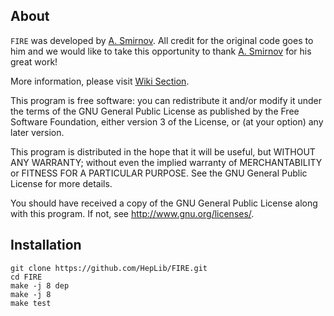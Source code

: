 ## About
`FIRE` was developed by [A. Smirnov](https://gitlab.com/feynmanintegrals/fire). All credit for the original code goes to him and we would like to take this opportunity to thank [A. Smirnov](https://gitlab.com/feynmanintegrals/fire) for his great work!

More information, please visit [Wiki Section](https://github.com/HepLib/FIRE/wiki).

This program is free software: you can redistribute it and/or modify
it under the terms of the GNU General Public License as published by
the Free Software Foundation, either version 3 of the License, or
(at your option) any later version.

This program is distributed in the hope that it will be useful,
but WITHOUT ANY WARRANTY; without even the implied warranty of
MERCHANTABILITY or FITNESS FOR A PARTICULAR PURPOSE.  See the
GNU General Public License for more details.

You should have received a copy of the GNU General Public License
along with this program.  If not, see <http://www.gnu.org/licenses/>.


## Installation
```
git clone https://github.com/HepLib/FIRE.git
cd FIRE
make -j 8 dep
make -j 8
make test
```
